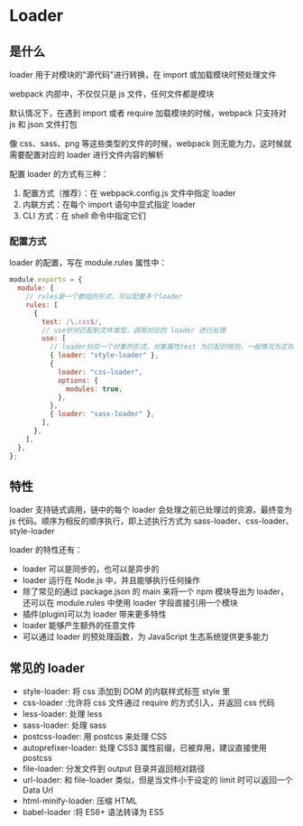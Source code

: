 # Loader

## 是什么

loader 用于对模块的"源代码"进行转换，在 import 或加载模块时预处理文件

webpack 内部中，不仅仅只是 js 文件，任何文件都是模块

默认情况下，在遇到 import 或者 require 加载模块的时候，webpack 只支持对 js 和 json 文件打包

像 css、sass、png 等这些类型的文件的时候，webpack 则无能为力，这时候就需要配置对应的 loader 进行文件内容的解析

配置 loader 的方式有三种：

1. 配置方式（推荐）：在 webpack.config.js 文件中指定 loader
2. 内联方式：在每个 import 语句中显式指定 loader
3. CLI 方式：在 shell 命令中指定它们

### 配置方式

loader 的配置，写在 module.rules 属性中：

```js
module.exports = {
  module: {
    // rules是一个数组的形式，可以配置多个loader
    rules: [
      {
        test: /\.css$/,
        // use针对匹配到文件类型，调用对应的 loader 进行处理
        use: [
          // loader对应一个对象的形式，对象属性test 为匹配的规则，一般情况为正则表达式
          { loader: "style-loader" },
          {
            loader: "css-loader",
            options: {
              modules: true,
            },
          },
          { loader: "sass-loader" },
        ],
      },
    ],
  },
};
```

## 特性

loader 支持链式调用，链中的每个 loader 会处理之前已处理过的资源，最终变为 js 代码。顺序为相反的顺序执行，即上述执行方式为 sass-loader、css-loader、style-loader

loader 的特性还有：

- loader 可以是同步的，也可以是异步的
- loader 运行在 Node.js 中，并且能够执行任何操作
- 除了常见的通过 package.json 的 main 来将一个 npm 模块导出为 loader，还可以在 module.rules 中使用 loader 字段直接引用一个模块
- 插件(plugin)可以为 loader 带来更多特性
- loader 能够产生额外的任意文件
- 可以通过 loader 的预处理函数，为 JavaScript 生态系统提供更多能力

## 常见的 loader

- style-loader: 将 css 添加到 DOM 的内联样式标签 style 里
- css-loader :允许将 css 文件通过 require 的方式引入，并返回 css 代码
- less-loader: 处理 less
- sass-loader: 处理 sass
- postcss-loader: 用 postcss 来处理 CSS
- autoprefixer-loader: 处理 CSS3 属性前缀，已被弃用，建议直接使用 postcss
- file-loader: 分发文件到 output 目录并返回相对路径
- url-loader: 和 file-loader 类似，但是当文件小于设定的 limit 时可以返回一个 Data Url
- html-minify-loader: 压缩 HTML
- babel-loader :将 ES6+ 语法转译为 ES5
